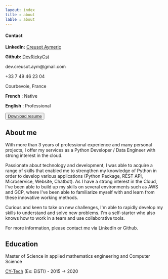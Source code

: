 ```yaml
---
layout: index
title : about
lable : about
---
```

<div class="container div_abount_me content">
        <div class="row">
            <div class="col-4">
                <div class="left-block">
                    <h4 class="blue">Contact</h4>
                    <div class="contact-info">
                      <p><strong>LinkedIn:</strong> <a href="https://www.linkedin.com/in/aymeric-creusot-099a70172/" target="_blank">Creusot Aymeric</a></p>
                      <p><strong>Github:</strong> <a href="https://github.com/DevRickyCst" target="_blank">DevRickyCst</a></p>
                      <p>dev.creusot.aym@gmail.com</p>
                      <p>+33 7 49 46 23 04</p>
                      <p>Courbevoie, France</p>
                    </div>
                </div>
                <div class="left-block language">
                    <p><b>French</b> : Native</p>
                    <p><b>English</b> : Professional</p>
                </div>
                <div class="left-block download">
                    <button class="btn btn-light">
                        <a href="/assets/pdf/developpeurPython.pdf" target="_blank" >Download resume</a>
                    </button>
                </div>
            </div>
            <div class="col-8">
                <div class="div-about-me-content apropos">
                    <h2 class="section-title blue bold">About me</h2>
                        <p>
                            With more than 3 years of professional experience and many personal projects, I offer my services as a Python Developer / Data Engineer with strong interest in the cloud.
                        </p>
                        <p>
                            Passionate about technology and development, I was able to acquire a range of skills that enabled me to strengthen my knowledge of Python in order to develop various applications (Python Package, REST API, Microservice, Website, Chatbot). As I have a strong interest in the Cloud, I've been able to build up my skills on several environments such as AWS and GCP, where I've been able to familiarize myself with and learn from these innovative working methods.
                        </p>
                        <p>
                            Curious and keen to take on new challenges, I'm able to rapidly develop my skills to understand and solve new problems. I'm a self-starter who also knows how to work in a team and use collaborative tools.
                        </p>
                        <p>
                            For more information, please contact me via LinkedIn or Github.
                        </p>
                    <h2 class="section-title blue bold">Education</h2>
                    <p class ='degree'>Master of Science in applied mathematics engineering and Computer Science</p>
                    <p class ='degreeschool'><a href="https://cytech.cyu.fr/en" target="_blank">CY-Tech</a> (Ex: EISTI)  -  2015 -> 2020</p>
                </div>
            </div>
        </div>
    </div>